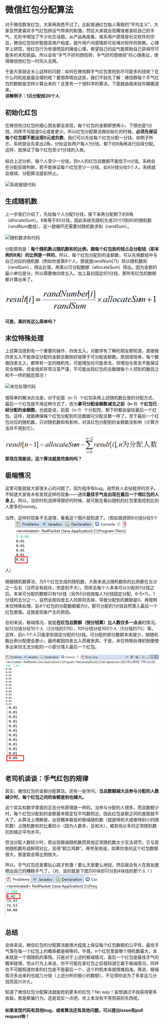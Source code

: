 ﻿# 微信红包分配算法
对于微信群发红包，大家再熟悉不过了。比起普通红包每人等额的“平均主义”，大家显然更喜欢手气红包拼运气带来的刺激。然后大家就会炫耀或者哀叹自己的手气，无形中增加了不少社交话题。从产品角度看，维系用户感情是社交软件的宗旨，微信红包恰好能提高用户粘度，提升用户间感情即可反哺对软件的依赖。心理学上研究，抢红包行为有很明显的赌徒心理，希望自己的运气能帮助自己获得尽可能多的未知收益。所以会有“手气不好的想扭转，手气好的想继续”的心理表征，使得微信抢红包一时风头无两。

于是大家就会关心这样的问题：如何在微信群手气红包里抢到尽可能多的钱呢？在什么时机抢是最合理的呢？要想弄明白这些，我们不妨先了解：微信群每个手气红包的数额是怎样计算出来的？这里有一个很科学的算法，下面就由我来给你娓娓道来。
<br>
**讲解例子：1元分配给20个人**

## 初始化红包
在微信抢过红包的细心朋友都会发现，每个红包的金额即使再小，下限也是1分钱，同样不可能是0元或者更少。所以红包分配算法做初始化的时候，**必须先保证每个红包都不能出现0元或负数**。我们可以先给每个红包分配一分钱，如例子所示，系统就会先拿出2角，分给这些用户每人1分钱，剩下的8角再进行后续分配。这样，就保证了每个红包至少1分钱的入账。
<br>
<br>
结合上述分析，每个人至少一分钱，则n人的红包总数额不能低于n分钱。系统会在分配前做判断，若不能保证每个红包至少一分钱，如4分钱分给5个人，系统就会报错，分配算法提前终止。
<br>
<br>
![系统报错代码](/image/error.png)

## 生成随机数
上一步我们介绍了，先给每个人分配1分钱，接下来再分配剩下的8角（allocateSum）。8角等于80分钱，因此系统先随机生成20个0到80的随机数（randNum数组），这一趟循环还需要对随机数求和（randSum）。
<br>
<br>
![随机数求和代码](/image/randSum.png)
<br>
<br>
分配原则是：**每个随机数占随机数和的比例，跟每个红包放的钱占总分配钱（即本例的8角）的比例是一样的**。所以，每个红包分配到的金额数，可以先用数组中与自己对应的随机数（例如你是第8个人，那就是randNum[7]）除以随机数和（randSum），得出比值，再乘以可分配数额（allocateSum）得出。因为金额的最小单位是分，所以需要做四舍五入。加上最初固定的1分钱，那所有红包的数额都计算出来了。
<br>
<br>
![公式](/image/calculater.png)
<br>
<br>
**可是，真的有这么简单吗？**

## 末位特殊处理
上述算法提到有一个重要的操作，四舍五入。对数学有了解的朋友都知道，直接做四舍五入不能保证分配的金额总数刚好就等于可分配金额数。原因很简单，每个数做四舍五入，都带有一定的随机性，可能增加也可能舍去，但增加与舍去不能保证完全相等。但金钱却非常注意严谨，不可能出现红包的总数跟每个人领到的数目之和不一样的尴尬情况！
<br>
<br>
![末位处理代码](/image/left.png)
<br>
<br>
很简单的解决办法是，对于前面（n-1）个红包采用上述随机数比值的分配方式，最后一个红包就不用这种方式了，改为**拿可分配金额数减去之前（n-1）个红包已经分配的金额数**。也就是说，前面（n-1）个分配完，剩下的都会留给最后一个红包。这样，就能确保每个红包分配到的总数跟可分配总数一样了。至于最后一个红包对应的随机数，只对随机数和有影响，对该红包分配到的金额数没影响（计算方法并不用到它）。
<br>
<br>
![最后一个红包的特殊处理](/image/ending.png)
<br>
**那现在我能说，这个算法就是完美的吗？**

## 极端情况
这里可能就是大家很关心的问题了。因为程序有bug，自然有人会钻程序的空子。不知道大家有木有发现这样的现象——通常**最佳手气会出现在最后一个领红包的人身上**。所以，当你时机选择得很好的时候，就可能在看似随机的红包里面抢到比别人更多的money。
<br>
<br>
当然，这样的现象不无道理，看看这个图片就知道了。（假如我想把6分钱分给5个人）
![6分钱分给5个人](/image/56.png)
<br>
<br>
根据随机数算法，为5个红包生成的随机数，大致来说占随机数和的比例都在五分之一左右（当然会有起伏，但差别不大）。而除去每个人本来可以分配的1分钱之后，本来可分配的数额只有1分钱（另外5分钱按每人1分钱固定分配，6-5×1）。1分钱的五分之一，自然会按四舍五入的原则去掉，导致分配到的数额是0。再按照末位特殊处理，前4个红包的分配数额都为0，那可分配的1分钱自然落入最后一个红包里面。这就是现象产生的原因。

总的来说，极端情况，就是**在红包总数额（按分钱算）比人数仅多一点点**的情况。如12分钱分给10个人（2分钱的1/10），105分钱分给100个人（5分钱的1%）等。这样，前n-1个人只能拿到固定分配的1分钱。可分配的部分数额本来就少，按随机数比例分配便会更小，最终都因四舍五入而被舍弃。于是，末位特殊处理机制便使多出来但无法分配的一小部分落入最后一个红包。
<br>
<br>
![105分钱分给100个人](/image/105.png)
![105分钱分给100个人](/image/106.png)

## 老司机谈谈：手气红包的规律
其实，微信红包的金额分配算法，还有一些学问。**当总数额越大且参与分配的人数越少时，每个红包之间的金额差别也越大。**

这个其实和数学里面的正态分布原理是一样的。当参与分配的人很多，而且数额少时，每个红包分配到的金额基本稳定在平均数附近，因此红包金额之间的差距就不大了。从算法上理解是，出现概率极低的极端随机数（就是特别大或者特别小的随机数）占随机数和的比重较小（因为人数多，总和大），被其他众多的正常随机数拉到接近平均水平。

但当分配人数较少时，若出现极端随机数而其他正常随机数太少无法调节，它与其他随机数形成鲜明对比，显得“鹤立鸡群”。再夸张地说，如果你发的这个红包数额很大，那差距会等比例放大。

所以，手气红包还是要玩心跳才刺激！要么天堂要么地狱，然后就会有人在朋友圈晒出自己的糟糕手气了。（对，说的就是下图200块却只分到4块钱的那个人！）
<br>
![手气红包心跳](/image/xintiao.png)

## 总结
总体来说，微信红包的分配算法能很大程度上保证每个红包数额的公平性，最佳手气落在每一个红包上的概率都是相等的。毕竟，n个红包里面哪个随机数最大，本来就是一个很随机的事情。只是对于上述的极端情况，最后一个红包是最佳手气的概率陡增。但从行为上来说，你不可能在拿红包之前就知道它属于极端情况，同样也不可能知道你拿的红包是不是最后一个，这个时机本来就很难掐准。再说，极端情况多出来的也就几分钱（上述分析的极小的数额），不见得你会为了多拿这几分钱而高兴许久。

知道了微信红包分配算法就能抢到更多的红包？No way！妄想通过手段获得更多收益，那是欺骗行为。还是现实一点吧，世上本没有不劳而获的东西呢。

#### 如果发现代码有其他bug，或者算法还有其他问题，可以提出issue和pull request哟！